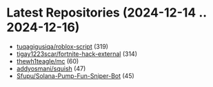 # Latest Repositories (2024-12-14 .. 2024-12-16)

- [tuqagigusiqa/roblox-script](https://github.com/tuqagigusiqa/roblox-script) (319)
- [tigay1223scar/fortnite-hack-external](https://github.com/tigay1223scar/fortnite-hack-external) (314)
- [thewh1teagle/mc](https://github.com/thewh1teagle/mc) (60)
- [addyosmani/squish](https://github.com/addyosmani/squish) (47)
- [Sfupu/Solana-Pump-Fun-Sniper-Bot](https://github.com/Sfupu/Solana-Pump-Fun-Sniper-Bot) (45)

